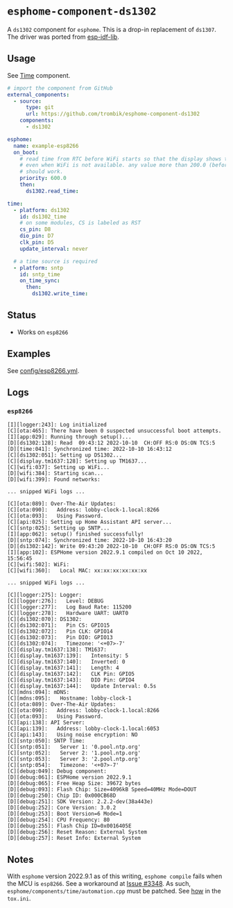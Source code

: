 # `esphome-component-ds1302`

A `ds1302` component for `esphome`. This is a drop-in replacement of `ds1307`.
The driver was ported from
[esp-idf-lib](https://github.com/UncleRus/esp-idf-lib).

## Usage

See [Time](https://esphome.io/components/time.html) component.

```yaml
# import the component from GitHub
external_components:
  - source:
      type: git
      url: https://github.com/trombik/esphome-component-ds1302
    components:
      - ds1302

esphome:
  name: example-esp8266
  on_boot:
    # read time from RTC before WiFi starts so that the display shows the time
    # even when WiFi is not available. any value more than 200.0 (before WiFi)
    # should work.
    priority: 600.0
    then:
      ds1302.read_time:

time:
  - platform: ds1302
    id: ds1302_time
    # on some modules, CS is labeled as RST
    cs_pin: D8
    dio_pin: D7
    clk_pin: D5
    update_interval: never

  # a time source is required
  - platform: sntp
    id: sntp_time
    on_time_sync:
      then:
        ds1302.write_time:
```

## Status

* Works on `esp8266`

## Examples

See [config/esp8266.yml](config/esp8266.yml).

## Logs

### `esp8266`

```console
[I][logger:243]: Log initialized
[C][ota:465]: There have been 0 suspected unsuccessful boot attempts.
[I][app:029]: Running through setup()...
[D][ds1302:128]: Read  09:43:12 2022-10-10  CH:OFF RS:0 DS:ON TCS:5
[D][time:041]: Synchronized time: 2022-10-10 16:43:12
[C][ds1302:051]: Setting up DS1302...
[C][display.tm1637:128]: Setting up TM1637...
[C][wifi:037]: Setting up WiFi...
[D][wifi:384]: Starting scan...
[D][wifi:399]: Found networks:

... snipped WiFi logs ...

[C][ota:089]: Over-The-Air Updates:
[C][ota:090]:   Address: lobby-clock-1.local:8266
[C][ota:093]:   Using Password.
[C][api:025]: Setting up Home Assistant API server...
[C][sntp:025]: Setting up SNTP...
[I][app:062]: setup() finished successfully!
[D][sntp:074]: Synchronized time: 2022-10-10 16:43:20
[D][ds1302:142]: Write 09:43:20 2022-10-10  CH:OFF RS:0 DS:ON TCS:5
[I][app:102]: ESPHome version 2022.9.1 compiled on Oct 10 2022, 15:56:45
[C][wifi:502]: WiFi:
[C][wifi:360]:   Local MAC: xx:xx:xx:xx:xx:xx

... snipped WiFi logs ...

[C][logger:275]: Logger:
[C][logger:276]:   Level: DEBUG
[C][logger:277]:   Log Baud Rate: 115200
[C][logger:278]:   Hardware UART: UART0
[C][ds1302:070]: DS1302:
[C][ds1302:071]:   Pin CS: GPIO15
[C][ds1302:072]:   Pin CLK: GPIO14
[C][ds1302:073]:   Pin DIO: GPIO13
[C][ds1302:074]:   Timezone: '<+07>-7'
[C][display.tm1637:138]: TM1637:
[C][display.tm1637:139]:   Intensity: 5
[C][display.tm1637:140]:   Inverted: 0
[C][display.tm1637:141]:   Length: 4
[C][display.tm1637:142]:   CLK Pin: GPIO5
[C][display.tm1637:143]:   DIO Pin: GPIO4
[C][display.tm1637:144]:   Update Interval: 0.5s
[C][mdns:094]: mDNS:
[C][mdns:095]:   Hostname: lobby-clock-1
[C][ota:089]: Over-The-Air Updates:
[C][ota:090]:   Address: lobby-clock-1.local:8266
[C][ota:093]:   Using Password.
[C][api:138]: API Server:
[C][api:139]:   Address: lobby-clock-1.local:6053
[C][api:143]:   Using noise encryption: NO
[C][sntp:050]: SNTP Time:
[C][sntp:051]:   Server 1: '0.pool.ntp.org'
[C][sntp:052]:   Server 2: '1.pool.ntp.org'
[C][sntp:053]:   Server 3: '2.pool.ntp.org'
[C][sntp:054]:   Timezone: '<+07>-7'
[C][debug:049]: Debug component:
[D][debug:061]: ESPHome version 2022.9.1
[D][debug:065]: Free Heap Size: 39672 bytes
[D][debug:093]: Flash Chip: Size=4096kB Speed=40MHz Mode=DOUT
[D][debug:250]: Chip ID: 0x000CB68D
[D][debug:251]: SDK Version: 2.2.2-dev(38a443e)
[D][debug:252]: Core Version: 3.0.2
[D][debug:253]: Boot Version=6 Mode=1
[D][debug:254]: CPU Frequency: 80
[D][debug:255]: Flash Chip ID=0x0016405E
[D][debug:256]: Reset Reason: External System
[D][debug:257]: Reset Info: External System
```

## Notes

With `esphome` version 2022.9.1 as of this writing, `esphome compile` fails
when the MCU is `esp8266`. See a workaround at
[Issue #3348](https://github.com/esphome/issues/issues/3348).
As such, `esphome/components/time/automation.cpp` must be patched. See
[how](https://github.com/trombik/esphome-component-ds1302/blob/main/tox.ini#L26)
in the `tox.ini`.
